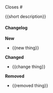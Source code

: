 Closes #

{{short description}}

#### Changelog

**New**

- {{new thing}}

**Changed**

- {{change thing}}

**Removed**

- {{removed thing}}
